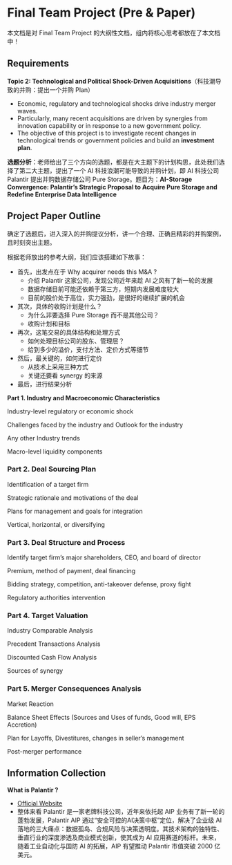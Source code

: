 # Final Team Project (Pre & Paper)

本文档是对 Final Team Project 的大纲性文档，组内将核心思考都放在了本文档中！

## Requirements

**Topic 2: Technological and Political Shock-Driven Acquisitions**（科技潮导致的并购：提出一个并购 Plan）

- Economic, regulatory and technological shocks drive industry merger waves.
- Particularly, many recent acquisitions are driven by synergies from innovation capability or in response to a new government policy.
- The objective of this project is to investigate recent changes in technological trends or government policies and build an **investment plan**.

**选题分析**：老师给出了三个方向的选题，都是在大主题下的计划构思，此处我们选择了第二大主题，提出了一个 AI 科技浪潮可能导致的并购计划，即 AI 科技公司 Palantir 提出并购数据存储公司 Pure Storage。题目为：**AI-Storage Convergence: Palantir’s Strategic Proposal to Acquire Pure Storage and Redefine Enterprise Data Intelligence**



## Project Paper Outline

确定了选题后，进入深入的并购提议分析，讲一个合理、正确且精彩的并购案例，且时刻突出主题。

根据老师放出的参考大纲，我们应该搭建如下故事：

- 首先，出发点在于 Why acquirer needs this M&A ?
  - 介绍 Palantir 这家公司，发现公司近年来趁 AI 之风有了新一轮的发展
  - 数据存储目前可能还依赖于第三方，短期内发展难度较大
  - 目前的股价处于高位，实力强劲，是很好的继续扩展的机会
- 其次，具体的收购计划是什么？
  - 为什么非要选择 Pure Storage 而不是其他公司？
  - 收购计划和目标
- 再次，这笔交易的具体结构和处理方式
  - 如何处理目标公司的股东、管理层？
  - 给到多少的溢价，支付方法、定价方式等细节
- 然后，最关键的，如何进行定价
  - 从技术上采用三种方式
  - 关键还要看 synergy 的来源
- 最后，进行结果分析



**Part 1. Industry and Macroeconomic Characteristics**

Industry-level regulatory or economic shock

Challenges faced by the industry and Outlook for the industry

Any other Industry trends

Macro-level liquidity components

### Part 2. Deal Sourcing Plan

Identification of a target firm

Strategic rationale and motivations of the deal

Plans for management and goals for integration

Vertical, horizontal, or diversifying

### Part 3. Deal Structure and Process

Identify target firm’s major shareholders, CEO, and board of director

Premium, method of payment, deal financing

Bidding strategy, competition, anti-takeover defense, proxy fight

Regulatory authorities intervention

### Part 4. Target Valuation

Industry Comparable Analysis

Precedent Transactions Analysis

Discounted Cash Flow Analysis

Sources of synergy

### Part 5. Merger Consequences Analysis

Market Reaction

Balance Sheet Effects (Sources and Uses of funds, Good will, EPS Accretion)

Plan for Layoffs, Divestitures, changes in seller’s management

Post-merger performance



## Information Collection

**What is Palantir ?**

- [Official Website](https://www.palantir.com)
- 整体来看 Palantir 是一家老牌科技公司，近年来依托起 AIP 业务有了新一轮的蓬勃发展，Palantir AIP 通过“安全可控的AI决策中枢”定位，解决了企业级 AI 落地的三大痛点：数据孤岛、合规风险与决策透明度。其技术架构的独特性、垂直行业的深度渗透及商业模式创新，使其成为 AI 应用赛道的标杆。未来，随着工业自动化与国防 AI 的拓展，AIP 有望推动 Palantir 市值突破 2000 亿美元。